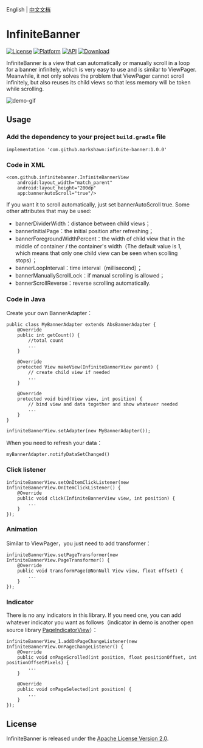 English  |  [中文文档](README_cn.md)

# InfiniteBanner
[![License](https://img.shields.io/badge/License-Apache%202.0-blue.svg)](https://opensource.org/licenses/Apache-2.0)
[![Platform](https://img.shields.io/badge/platform-android-green.svg)](http://developer.android.com/index.html)
[![API](https://img.shields.io/badge/API-14%2B-brightgreen.svg?style=flat)](https://android-arsenal.com/api?level=14)
[![Download](https://api.bintray.com/packages/markshawn/com.github.markshawn/infinite-banner/images/download.svg)](https://bintray.com/markshawn/com.github.markshawn/infinite-banner/_latestVersion)

InfiniteBanner is a view that can automatically or manually scroll in a loop for a banner infinitely, which is very easy to use and is similar to ViewPager. Meanwhile, it not only solves the problem that ViewPager cannot scroll infinitely, but also reuses its child views so that less memory will be token while scrolling.

![demo-gif](https://github.com/Marksss/InfiniteBanner/blob/master/gif/demo.gif)
## Usage
### Add the dependency to your project `build.gradle` file
``` implementation 'com.github.markshawn:infinite-banner:1.0.0' ```
### Code in XML
```
<com.github.infinitebanner.InfiniteBannerView
    android:layout_width="match_parent"
    android:layout_height="200dp"
    app:bannerAutoScroll="true"/>
```
If you want it to scroll automatically, just set bannerAutoScroll true. Some other attributes that may be used:
- bannerDividerWidth：distance between child views；
- bannerInitialPage：the initial position after refreshing；
- bannerForegroundWidthPercent：the width of child view that in the middle of container / the container's width（The default value is 1, which means that only one child view can be seen when scolling stops）；
- bannerLoopInterval：time interval（millisecond）；
- bannerManuallyScrollLock：if manual scrolling is allowed；
- bannerScrollReverse：reverse scrolling automatically.

### Code in Java

Create your own BannerAdapter：
```
public class MyBannerAdapter extends AbsBannerAdapter {
    @Override
    public int getCount() {
        //total count
        ...
    }

    @Override
    protected View makeView(InfiniteBannerView parent) {
        // create child view if needed
        ...
    }

    @Override
    protected void bind(View view, int position) {
        // bind view and data together and show whatever needed
        ...
    }
}
```
```
infiniteBannerView.setAdapter(new MyBannerAdapter());
```
When you need to refresh your data：

```
myBannerAdapter.notifyDataSetChanged()
```

### Click listener
```
infiniteBannerView.setOnItemClickListener(new InfiniteBannerView.OnItemClickListener() {
    @Override
    public void click(InfiniteBannerView view, int position) {
        ...
    }
});
```

### Animation
Similar to ViewPager，you just need to add transformer：
```
infiniteBannerView.setPageTransformer(new InfiniteBannerView.PageTransformer() {
    @Override
    public void transformPage(@NonNull View view, float offset) {
        ...
    }
});
```

### Indicator
There is no any indicators in this library. If you need one, you can add whatever indicator you want as follows（indicator in demo is another open source library [PageIndicatorView](https://github.com/romandanylyk/PageIndicatorView "PageIndicatorView")）：
```
infiniteBannerView_1.addOnPageChangeListener(new InfiniteBannerView.OnPageChangeListener() {
    @Override
    public void onPageScrolled(int position, float positionOffset, int positionOffsetPixels) {
        ...
    }

    @Override
    public void onPageSelected(int position) {
        ...
    }
});
```
## License
InfiniteBanner is released under the [Apache License Version 2.0](LICENSE).
